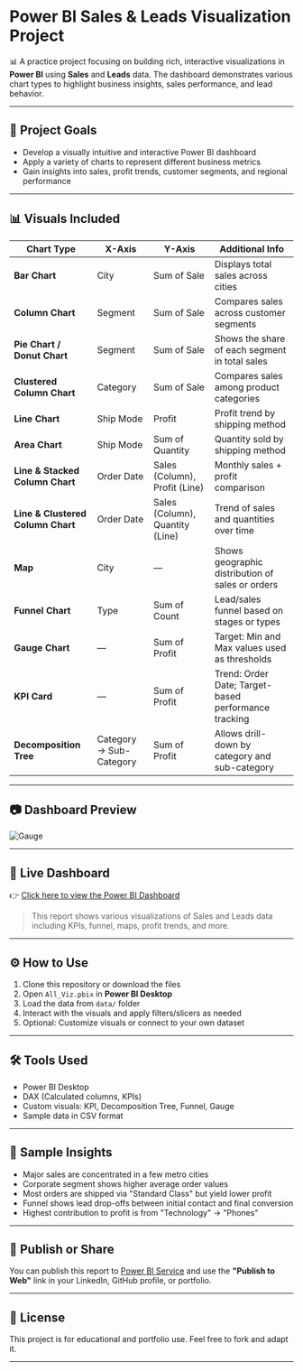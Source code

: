 # Power BI Sales & Leads Visualization Project

📊 A practice project focusing on building rich, interactive visualizations in **Power BI** using **Sales** and **Leads** data. The dashboard demonstrates various chart types to highlight business insights, sales performance, and lead behavior.

---

## 📌 Project Goals

- Develop a visually intuitive and interactive Power BI dashboard
- Apply a variety of charts to represent different business metrics
- Gain insights into sales, profit trends, customer segments, and regional performance

---

## 📊 Visuals Included

| Chart Type | X-Axis | Y-Axis | Additional Info |
|------------|--------|--------|------------------|
| **Bar Chart** | City | Sum of Sale | Displays total sales across cities |
| **Column Chart** | Segment | Sum of Sale | Compares sales across customer segments |
| **Pie Chart / Donut Chart** | Segment | Sum of Sale | Shows the share of each segment in total sales |
| **Clustered Column Chart** | Category | Sum of Sale | Compares sales among product categories |
| **Line Chart** | Ship Mode | Profit | Profit trend by shipping method |
| **Area Chart** | Ship Mode | Sum of Quantity | Quantity sold by shipping method |
| **Line & Stacked Column Chart** | Order Date | Sales (Column), Profit (Line) | Monthly sales + profit comparison |
| **Line & Clustered Column Chart** | Order Date | Sales (Column), Quantity (Line) | Trend of sales and quantities over time |
| **Map** | City | — | Shows geographic distribution of sales or orders |
| **Funnel Chart** | Type | Sum of Count | Lead/sales funnel based on stages or types |
| **Gauge Chart** | — | Sum of Profit | Target: Min and Max values used as thresholds |
| **KPI Card** | — | Sum of Profit | Trend: Order Date; Target-based performance tracking |
| **Decomposition Tree** | Category → Sub-Category | Sum of Profit | Allows drill-down by category and sub-category |

---

## 📷 Dashboard Preview
![Gauge](https://github.com/user-attachments/assets/5efce5ca-a5a6-4cba-9031-832f3bea7e9c)


---

## 🔗 Live Dashboard

👉 [Click here to view the Power BI Dashboard]([https://app.powerbi.com/view?r=EXAMPLE_LINK_ID](https://app.powerbi.com/view?r=eyJrIjoiNTY3MThlOWQtOWZjZC00NjRiLTlkMmItYTk5YjYyN2VmYzkwIiwidCI6IjZkNjAwMTM4LTA5MzItNDliZC05NTFjLTBkODM4MmIxZWU3NCJ9&pageName=e42ba82308257c564ca1))

> This report shows various visualizations of Sales and Leads data including KPIs, funnel, maps, profit trends, and more.


---

## ⚙️ How to Use

1. Clone this repository or download the files
2. Open `All_Viz.pbix` in **Power BI Desktop**
3. Load the data from `data/` folder
4. Interact with the visuals and apply filters/slicers as needed
5. Optional: Customize visuals or connect to your own dataset

---

## 🛠 Tools Used

- Power BI Desktop
- DAX (Calculated columns, KPIs)
- Custom visuals: KPI, Decomposition Tree, Funnel, Gauge
- Sample data in CSV format

---

## 🧠 Sample Insights

- Major sales are concentrated in a few metro cities
- Corporate segment shows higher average order values
- Most orders are shipped via "Standard Class" but yield lower profit
- Funnel shows lead drop-offs between initial contact and final conversion
- Highest contribution to profit is from "Technology" → "Phones"

---

## 🔗 Publish or Share

You can publish this report to [Power BI Service](https://app.powerbi.com/) and use the **"Publish to Web"** link in your LinkedIn, GitHub profile, or portfolio.

---

## 📄 License

This project is for educational and portfolio use. Feel free to fork and adapt it.

---
